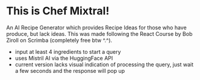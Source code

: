 # This is Chef Mixtral!

An AI Recipe Generator which provides Recipe Ideas for those who have produce, but lack ideas. This was made following the React Course by Bob Ziroll on Scrimba (completely free btw ^.^). 
- input at least 4 ingredients to start a query
- uses Mistril AI via the HuggingFace API
- current version lacks visual indication of processing the query, just wait a few seconds and the response will pop up
